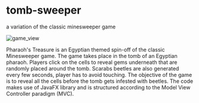 # tomb-sweeper
a variation of the classic minesweeper game

![game_view](https://user-images.githubusercontent.com/80676658/139554221-dd82f319-2dde-4999-aef0-1cd296d206ce.png)

Pharaoh's Treasure is an Egyptian themed spin-off of the classic Minesweeper game. The game takes place in the tomb of an Egyptian pharaoh. Players click on the cells to reveal gems underneath that are randomly placed around the tomb. Scarabs beetles are also generated every few seconds, player has to avoid touching. The objective of the game is to reveal all the cells before the tomb gets infested with beetles. The code makes use of JavaFX library and is structured according to the Model View Controller paradigm (MVC).

